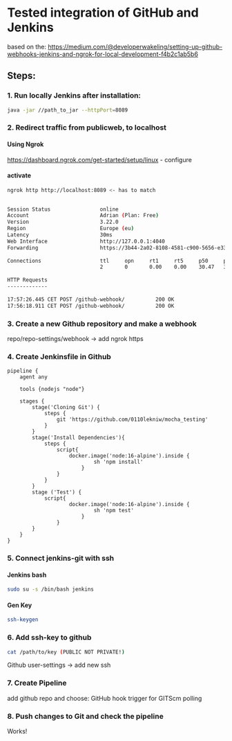 # Tested integration of GitHub and Jenkins
based on the: https://medium.com/@developerwakeling/setting-up-github-webhooks-jenkins-and-ngrok-for-local-development-f4b2c1ab5b6 

## Steps:
### 1. Run locally Jenkins after installation:
```bash
java -jar //path_to_jar --httpPort=8089
```
### 2. Redirect traffic from publicweb, to localhost
#### Using Ngrok
https://dashboard.ngrok.com/get-started/setup/linux - configure
#### activate
```bash
ngrok http http://localhost:8089 <- has to match
```

```bash
                                                                                                                                     
Session Status                online                                                                                                 
Account                       Adrian (Plan: Free)                                                                                    
Version                       3.22.0                                                                                                 
Region                        Europe (eu)                                                                                            
Latency                       30ms                                                                                                   
Web Interface                 http://127.0.0.1:4040                                                                                  
Forwarding                    https://3b44-2a02-8108-4581-c900-5656-e33d-d274-98dd.ngrok-free.app -> http://localhost:8089           
                                                                                                                                     
Connections                   ttl     opn     rt1     rt5     p50     p90                                                            
                              2       0       0.00    0.00    30.47   30.66                                                          
                                                                                                                                     
HTTP Requests                                                                                                                        
-------------                                                                                                                        
                                                                                                                                     
17:57:26.445 CET POST /github-webhook/          200 OK                                                                               
17:56:18.911 CET POST /github-webhook/          200 OK   
```
### 3. Create a new Github repository and make a webhook
repo/repo-settings/webhook -> add ngrok https

### 4. Create Jenkinsfile in Github
```jenkins
pipeline {
    agent any
    
    tools {nodejs "node"}
    
    stages {
        stage('Cloning Git') {
            steps {
                git 'https://github.com/0110lekniw/mocha_testing'
            }
        }
        stage('Install Dependencies'){
            steps {
                script{
                    docker.image('node:16-alpine').inside {
                            sh 'npm install'
                        }
                }
            }
        }
        stage ('Test') {
            script{
                    docker.image('node:16-alpine').inside {
                            sh 'npm test'
                        }
                }
        }
    }
}
```
### 5. Connect jenkins-git with ssh
#### Jenkins bash
```bash
sudo su -s /bin/bash jenkins
```
#### Gen Key
```bash
ssh-keygen
```
### 6. Add ssh-key to github
```bash
cat /path/to/key (PUBLIC NOT PRIVATE!)
```
Github user-settings -> add new ssh

### 7. Create Pipeline
add github repo and
choose: GitHub hook trigger for GITScm polling

### 8. Push changes to Git and check the pipeline

Works!
